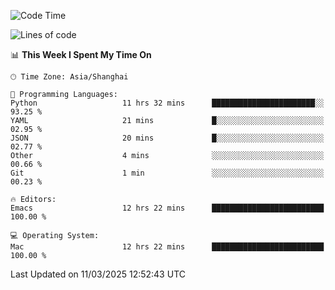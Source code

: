 <!--START_SECTION:waka-->
![Code Time](http://img.shields.io/badge/Code%20Time-2%2C570%20hrs%2056%20mins-blue)

![Lines of code](https://img.shields.io/badge/From%20Hello%20World%20I%27ve%20Written-335.3%20thousand%20lines%20of%20code-blue)

📊 **This Week I Spent My Time On** 

```text
🕑︎ Time Zone: Asia/Shanghai

💬 Programming Languages: 
Python                   11 hrs 32 mins      ███████████████████████░░   93.25 % 
YAML                     21 mins             █░░░░░░░░░░░░░░░░░░░░░░░░   02.95 % 
JSON                     20 mins             █░░░░░░░░░░░░░░░░░░░░░░░░   02.77 % 
Other                    4 mins              ░░░░░░░░░░░░░░░░░░░░░░░░░   00.66 % 
Git                      1 min               ░░░░░░░░░░░░░░░░░░░░░░░░░   00.23 % 

🔥 Editors: 
Emacs                    12 hrs 22 mins      █████████████████████████   100.00 % 

💻 Operating System: 
Mac                      12 hrs 22 mins      █████████████████████████   100.00 % 
```


 Last Updated on 11/03/2025 12:52:43 UTC
<!--END_SECTION:waka-->

